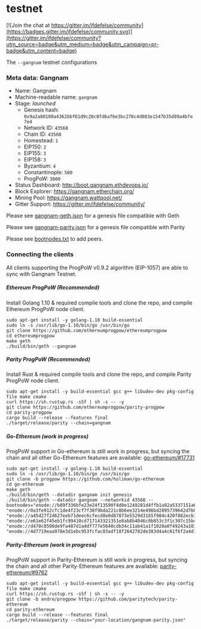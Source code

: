 # testnet

[![Join the chat at https://gitter.im/ifdefelse/community](https://badges.gitter.im/ifdefelse/community.svg)](https://gitter.im/ifdefelse/community?utm_source=badge&utm_medium=badge&utm_campaign=pr-badge&utm_content=badge)

The `--gangnam` testnet configurations

### Meta data: Gangnam

- Name: Gangnam
- Machine-readable name: `gangnam`
- Stage: _launched_
  - Genesis hash: `0x9a2a80100a4362bbf61d9c20c0fd6af6e3bc276c4d083e1547b35d89a4bfe7e4`
  - Network ID: `43568`
  - Chain ID: `43568`
  - Homestead: `1`
  - EIP150: `2`
  - EIP155: `3`
  - EIP158: `3`
  - Byzantium: `4`
  - Constantinople: `500`
  - ProgPoW: `3000`
- Status Dashboard: http://boot.gangnam.ethdevops.io/
- Block Explorer: https://gangnam.etherchain.org/
- Mining Pool: https://gangnam.wattpool.net/
- Gitter Support: https://gitter.im/ifdefelse/community/

Please see [gangnam-geth.json](gangnam-geth.json) for a genesis file compatible with Geth

Please see [gangnam-parity.json](gangnam-parity.json) for a genesis file compatible with Parity

Please see [bootnodes.txt](bootnodes.txt) to add peers.

### Connecting the clients

All clients supporting the ProgPoW v0.9.2 algorithm (EIP-1057) are able to sync with Gangnam Testnet.

##### Ethereum ProgPoW (Recommended)

Install Golang 1.10 & required compile tools and clone the repo, and compile Ethereum ProgPoW node client.

```
sudo apt-get install -y golang-1.10 build-essential
sudo ln -s /usr/lib/go-1.10/bin/go /usr/bin/go
git clone https://github.com/ethereumprogpow/ethereumprogpow
cd ethereumprogpow
make geth
./build/bin/geth --gangnam
```

##### Parity ProgPoW (Recommended)

Install Rust & required compile tools and clone the repo, and compile Parity ProgPoW node client.

```
sudo apt-get install -y build-essential gcc g++ libudev-dev pkg-config file make cmake
curl https://sh.rustup.rs -sSf | sh -s -- -y
git clone https://github.com/ethereumprogpow/parity-progpow
cd parity-progpow
cargo build --release --features final
./target/release/parity --chain=gangnam
```

##### Go-Ethereum (work in progress)

ProgPoW support in Go-ethereum is still work in progress, but syncing the chain and all other Go-Ethereum features are available: [go-ethereum/#17731](https://github.com/ethereum/go-ethereum/pull/17731)

```
sudo apt-get install -y golang-1.10 build-essential
sudo ln -s /usr/lib/go-1.10/bin/go /usr/bin/go
git clone -b progpow https://github.com/holiman/go-ethereum
cd go-ethereum
make geth
./build/bin/geth --datadir gangnam init genesis
./build/bin/geth --datadir gangnam --networkid 43568 --bootnodes="enode://b89f336bfe23e24f13590f4d0e1249281d4ffb1a92a5337151a6592db841980cd6756b29f22fbf1990ac8a09ed4662f46a9745d820c6524b6365099d16772603@5.45.85.1:30303",
"enode://0a3fe912cfc1de4f23cf7f30f9bda221c8b6ee3214e496bd2895739642d7b0e7b8440896cb789ac239ea67f52de18e1b78940c7808f5ace3f25a6c4edf30405c@46.228.240.23:30303",
"enode://a45d27f2d627eeb71deec6cfecd8e0d87873e5529d3165f984c420f862ecb1be4f2dd483cb82a74822dd40206e73cb7bbbc27d74c38860105f516a5fa293265c@35.240.35.207:30303",
"enode://e61e62f45eb1fc99410cd717143321351e8ab8b4046c0b853c3f1c307c15b454e4e39c32bd08335ac48f74970f118a6c9f30d420d936f36bc5a449ebe45076a1@74.108.57.80:30303",
"enode://d470c8590de9fa487d1a4df777e5640cdb34c11ab41a1f1020a0f49243a101206d94faf04fa6ca28a11c3f4b042348c483f486cd5ae6210d82f5864d78b39435@35.240.35.207:30303",
"enode://4d7719eaa978e3d1ebc953fcfac83adf18f2642782de383d4a4c61f6f2a4d1492ae68c456d9bc7f41089f68cada1a586534c91941232760ef56b2ce33a3094d3@35.204.138.0:30303",
```

##### Parity-Ethereum (work in progress)

ProgPoW support in Parity-Ethereum is still work in progress, but syncing the chain and all other Parity-Ethereum features are available: [parity-ethereum/#9762](https://github.com/paritytech/parity-ethereum/pull/9762)

```
sudo apt-get install -y build-essential gcc g++ libudev-dev pkg-config file make cmake
curl https://sh.rustup.rs -sSf | sh -s -- -y
git clone -b andre/progpow https://github.com/paritytech/parity-ethereum
cd parity-ethereum
cargo build --release --features final
./target/release/parity --chain="your-location/gangnam-parity.json"
```

